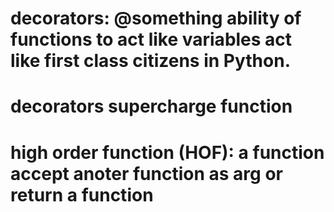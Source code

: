 # decorators: @something ability of functions to act like variables act like first class citizens in Python.
# decorators supercharge function
# high order function (HOF): a function accept anoter function as arg or return a function